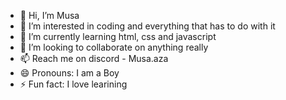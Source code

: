 - 👋 Hi, I’m Musa
- 👀 I’m interested in coding and everything that has to do with it
- 🌱 I’m currently learning html, css and javascript
- 💞️ I’m looking to collaborate on anything really
- 📫 Reach me on discord - Musa.aza
- 😄 Pronouns: I am a Boy
- ⚡ Fun fact: I love learining

<!---
Musa-aza/Musa-aza is a ✨ special ✨ repository because its `README.md` (this file) appears on your GitHub profile.
You can click the Preview link to take a look at your changes.
--->
